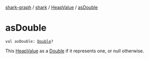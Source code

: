 [shark-graph](../../index.md) / [shark](../index.md) / [HeapValue](index.md) / [asDouble](./as-double.md)

# asDouble

`val asDouble: `[`Double`](https://kotlinlang.org/api/latest/jvm/stdlib/kotlin/-double/index.html)`?`

This [HeapValue](index.md) as a [Double](https://kotlinlang.org/api/latest/jvm/stdlib/kotlin/-double/index.html) if it represents one, or null otherwise.

